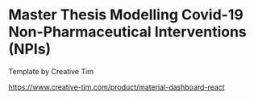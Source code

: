 # Master Thesis Modelling Covid-19 Non-Pharmaceutical Interventions (NPIs)

Template by Creative Tim

https://www.creative-tim.com/product/material-dashboard-react

